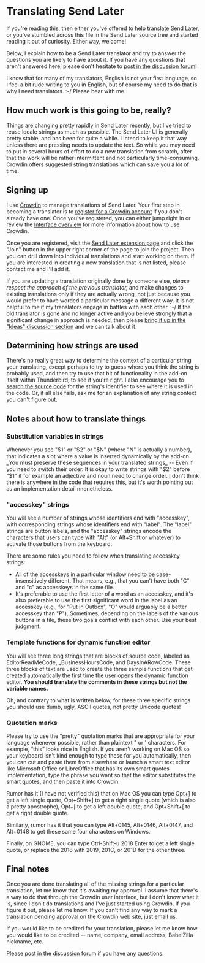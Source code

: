 # Translating Send Later

If you're reading this, then either you've offered to help translate Send Later, or you've stumbled across this file in the Send Later source tree and started reading it out of curiosity. Either way, welcome!

Below, I explain how to be a Send Later translator and try to answer the questions you are likely to have about it. If you have any questions that aren't answered here, please don't hesitate to [post in the discussion forum](https://github.com/Extended-Thunder/send-later/discussions)!

I know that for many of my translators, English is not your first language, so I feel a bit rude writing to you in English, but of course my need to do that is why I need translators. :-/ Please bear with me.

## How much work is this going to be, really?

Things are changing pretty rapidly in Send Later recently, but I've tried to reuse locale strings as much as possible. The Send Later UI is generally pretty stable, and has been for quite a while. I intend to keep it that way unless there are pressing needs to update the text. So while you may need to put in several hours of effort to do a new translation from scratch, after that the work will be rather intermittent and not particularly time-consuming. Crowdin offers suggested string translations which can save you a lot of time.

## Signing up

I use [Crowdin](https://crwd.in/sendlater) to manage translations of Send Later. Your first step in becoming a translator is to [register for a Crowdin account](https://crowdin.com/join) if you don't already have one. Once you've registered, you can either jump right in or review the [Interface overview](https://support.crowdin.com/for-translators/getting-started-translators/interface-overview/) for more information about how to use Crowdin.

Once you are registered, visit the [Send Later extension page](https://crwd.in/sendlater) and click the "Join" button in the upper right corner of the page to join the project. Then you can drill down into individual translations and start working on them. If you are interested in creating a new translation that is not listed, please contact me and I'll add it.

If you are updating a translation originally done by someone else, _please respect the approach of the previous translator,_ and make changes to existing translations only if they are actually wrong, not just because you would prefer to have worded a particular message a different way. It is not helpful to me if my translators engage in battles with each other. :-/ If the old translator is gone and no longer active and you believe strongly that a significant change in approach is needed, then please [bring it up in the "Ideas" discussion section](https://github.com/Extended-Thunder/send-later/discussions/categories/ideas) and we can talk about it.

## Determining how strings are used

There's no really great way to determine the context of a particular string your translating, except perhaps to try to guess where you think the string is probably used, and then try to use that bit of functionality in the add-on itself within Thunderbird, to see if you're right. I also encourage you to [search the source code](https://github.com/Extended-Thunder/send-later) for the string's identifier to see where it is used in the code. Or, if all else fails, ask me for an explanation of any string context you can't figure out.

## Notes about how to translate things

### Substitution variables in strings

Whenever you see "$1" or "$2" or "$N" (where "N" is actually a number), that indicates a slot where a value is inserted dynamically by the add-on. _You must preserve these sequences in your translated strings_ -- Even if you need to switch their order. It is okay to write strings with "$2" before "$1" if for example an adjective and noun need to change order. I don't think there is anywhere in the code that requires this, but it's worth pointing out as an implementation detail nnonetheless.

### "accesskey" strings

You will see a number of strings whose identifiers end with "accesskey", with corresponding strings whose identifiers end with "label". The "label" strings are button labels, and the "accesskey" strings encode the characters that users can type with "Alt" (or Alt+Shift or whatever) to activate those buttons from the keyboard.

There are some rules you need to follow when translating accesskey strings:

* All of the accesskeys in a particular window need to be case-insensitively different. That means, e.g., that you can't have both "C" and "c" as accesskeys in the same file.
* It's preferable to use the first letter of a word as an accesskey, and it's also preferable to use the first significant word in the label as an accesskey (e.g., for "Put in Outbox", "O" would arguably be a better accesskey than "P"). Sometimes, depending on the labels of the various buttons in a file, these two goals conflict with each other. Use your best judgment.

### Template functions for dynamic function editor

You will see three long strings that are blocks of source code, labeled as EditorReadMeCode, _BusinessHoursCode, and DaysInARowCode. These three blocks of text are used to create the three sample functions that get created automatically the first time the user opens the dynamic function editor. **You should translate the comments in these strings but not the variable names.**

Oh, and contrary to what is written below, for these three specific strings you should use dumb, ugly, ASCII quotes, not pretty Unicode quotes!

### Quotation marks

Please try to use the "pretty" quotation marks that are appropriate for your language whenever possible, rather than plaintext " or ' characters. For example, &ldquo;this&rdquo; looks nice in English. If you aren't working on Mac OS so your keyboard isn't kind enough to type these for you automatically, then you can cut and paste them from elsewhere or launch a smart text editor like Microsoft Office or LibreOffice that has its own smart quotes implementation, type the phrase you want so that the editor substitutes the smart quotes, and then paste it into Crowdin.

Rumor has it (I have not verified this) that on Mac OS you can type Opt+] to get a left single quote, Opt+Shift+] to get a right single quote (which is also a pretty apostrophe), Opt+\[ to get a left double quote, and Opt+Shift+[ to get a right double quote.

Similarly, rumor has it that you can type Alt+0145, Alt+0146, Alt+0147, and Alt+0148 to get these same four characters on Windows.

Finally, on GNOME, you can type Ctrl-Shift-u 2018 Enter to get a left single quote, or replace the 2018 with 2019, 201C, or 201D for the other three.

## Final notes

Once you are done translating all of the missing strings for a particular translation, let me know that it's awaiting my approval. I assume that there's a way to do that through the Crowdin user interface, but I don't know what it is, since I don't do translations and I've just started using Crowdin. If you figure it out, please let me know. If you can't find any way to mark a translation pending approval on the Crowdin web site, just [email us](send-later-support@extended-thunder.org).

If you would like to be credited for your translation, please let me know how you would like to be credited -- name, company, email address, BabelZilla nickname, etc.

Please [post in the discussion forum](https://github.com/Extended-Thunder/send-later/discussions) if you have any questions.
